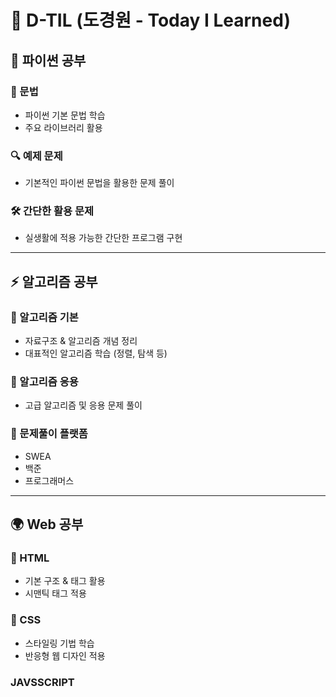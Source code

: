 # 📝 D-TIL (도경원 - Today I Learned)

## 🐍 파이썬 공부  
### 📌 문법  
- 파이썬 기본 문법 학습  
- 주요 라이브러리 활용  

### 🔍 예제 문제  
- 기본적인 파이썬 문법을 활용한 문제 풀이  

### 🛠️ 간단한 활용 문제  
- 실생활에 적용 가능한 간단한 프로그램 구현  

---

## ⚡ 알고리즘 공부  
### 🏁 알고리즘 기본  
- 자료구조 & 알고리즘 개념 정리  
- 대표적인 알고리즘 학습 (정렬, 탐색 등)  

### 🔧 알고리즘 응용  
- 고급 알고리즘 및 응용 문제 풀이  

### 🎯 문제풀이 플랫폼  
- SWEA  
- 백준  
- 프로그래머스  

---

## 🌍 Web 공부  
### 🎨 HTML  
- 기본 구조 & 태그 활용  
- 시맨틱 태그 적용  

### 🎨 CSS  
- 스타일링 기법 학습  
- 반응형 웹 디자인 적용

### JAVSSCRIPT
